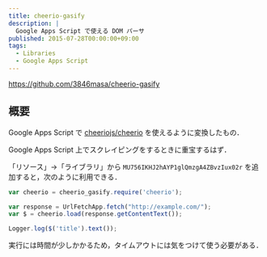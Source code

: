 ```yaml
---
title: cheerio-gasify
description: |
  Google Apps Script で使える DOM パーサ
published: 2015-07-28T00:00:00+09:00
tags:
  - Libraries
  - Google Apps Script
---
```


https://github.com/3846masa/cheerio-gasify

## 概要

Google Apps Script で [cheeriojs/cheerio] を使えるように変換したもの．

Google Apps Script 上でスクレイピングをするときに重宝するはず．

「リソース」→「ライブラリ」から `MU756IKHJ2hAYP1glQmzgA4ZBvzIux02r` を追加すると，次のように利用できる．

```js
var cheerio = cheerio_gasify.require('cheerio');

var response = UrlFetchApp.fetch("http://example.com/");
var $ = cheerio.load(response.getContentText());

Logger.log($('title').text());
```

実行には時間が少しかかるため，タイムアウトには気をつけて使う必要がある．

[cheeriojs/cheerio]: https://github.com/cheeriojs/cheerio